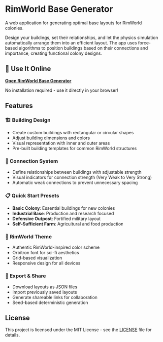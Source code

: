 # RimWorld Base Generator

A web application for generating optimal base layouts for RimWorld colonies.

Design your buildings, set their relationships, and let the physics simulation automatically arrange them into an efficient layout. The app uses force-based algorithms to position buildings based on their connections and importance, creating functional colony designs.

## 🚀 Use It Online

**[Open RimWorld Base Generator](https://shoggomo.github.io/rimworld-base-gen/)**

No installation required - use it directly in your browser!

## Features

### 🏗️ **Building Design**

- Create custom buildings with rectangular or circular shapes
- Adjust building dimensions and colors
- Visual representation with inner and outer areas
- Pre-built building templates for common RimWorld structures

### 🔗 **Connection System**

- Define relationships between buildings with adjustable strength
- Visual indicators for connection strength (Very Weak to Very Strong)
- Automatic weak connections to prevent unnecessary spacing

### 📋 **Quick Start Presets**

- **Basic Colony**: Essential buildings for new colonies
- **Industrial Base**: Production and research focused
- **Defensive Outpost**: Fortified military layout
- **Self-Sufficient Farm**: Agricultural and food production

### 🎨 **RimWorld Theme**

- Authentic RimWorld-inspired color scheme
- Orbitron font for sci-fi aesthetics
- Grid-based visualization
- Responsive design for all devices

### 💾 **Export & Share**

- Download layouts as JSON files
- Import previously saved layouts
- Generate shareable links for collaboration
- Seed-based deterministic generation

## License

This project is licensed under the MIT License - see the [LICENSE](LICENSE) file for details.
